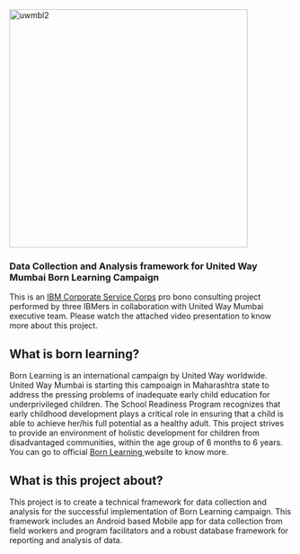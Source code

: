 <img width="424" alt="uwmbl2" src="https://user-images.githubusercontent.com/12015008/32648530-0b045d5c-c5ab-11e7-84c8-86a95898b74d.png">

### Data Collection and Analysis framework for United Way Mumbai Born Learning Campaign

This is an [IBM Corporate Service Corps](https://www.ibm.com/ibm/responsibility/corporateservicecorps/) pro bono consulting project performed by three IBMers in collaboration with United Way Mumbai executive team. Please watch the attached video presentation to know more about this project. 

## What is born learning?
Born Learning is an international campaign by United Way worldwide. United Way Mumbai is starting this campoaign in Maharashtra state to address the pressing problems of inadequate early child education for underprivileged children. The School Readiness Program recognizes that early childhood development plays a critical role in ensuring that a child is able to achieve her/his full potential as a healthy adult. This project strives to provide an environment of holistic development for children from disadvantaged communities, within the age group of 6 months to 6 years. You can go to official [Born Learning ](https://www.bornlearning.org/) website to know more. 
## What is this project about?
This project is to create a technical framework for data collection and analysis for the successful implementation of Born Learning campaign. This framework includes an Android based Mobile app for data collection from field workers and program facilitators and a robust database framework for reporting and analysis of data. 

